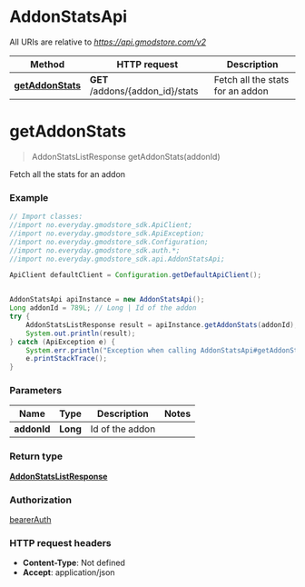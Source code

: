 # AddonStatsApi

All URIs are relative to *https://api.gmodstore.com/v2*

Method | HTTP request | Description
------------- | ------------- | -------------
[**getAddonStats**](AddonStatsApi.md#getAddonStats) | **GET** /addons/{addon_id}/stats | Fetch all the stats for an addon

<a name="getAddonStats"></a>
# **getAddonStats**
> AddonStatsListResponse getAddonStats(addonId)

Fetch all the stats for an addon

### Example
```java
// Import classes:
//import no.everyday.gmodstore_sdk.ApiClient;
//import no.everyday.gmodstore_sdk.ApiException;
//import no.everyday.gmodstore_sdk.Configuration;
//import no.everyday.gmodstore_sdk.auth.*;
//import no.everyday.gmodstore_sdk.api.AddonStatsApi;

ApiClient defaultClient = Configuration.getDefaultApiClient();


AddonStatsApi apiInstance = new AddonStatsApi();
Long addonId = 789L; // Long | Id of the addon
try {
    AddonStatsListResponse result = apiInstance.getAddonStats(addonId);
    System.out.println(result);
} catch (ApiException e) {
    System.err.println("Exception when calling AddonStatsApi#getAddonStats");
    e.printStackTrace();
}
```

### Parameters

Name | Type | Description  | Notes
------------- | ------------- | ------------- | -------------
 **addonId** | **Long**| Id of the addon |

### Return type

[**AddonStatsListResponse**](AddonStatsListResponse.md)

### Authorization

[bearerAuth](../README.md#bearerAuth)

### HTTP request headers

 - **Content-Type**: Not defined
 - **Accept**: application/json

